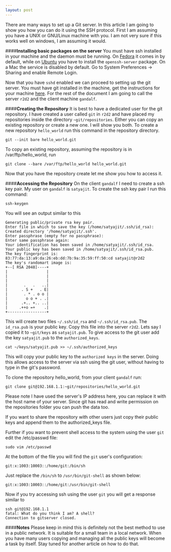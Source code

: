 ```yaml
---
layout: post
---
```

There are many ways to set up a Git server. In this article I am going to show you how you can do it using the SSH protocol. First I am assuming you have a UNIX or GNU/Linux machine with you. I am not very sure if this works well on windows, I am assuming it would. 

####**Installing basic packages on the server**
You must have ssh installed in your machine and the daemon must be running. On [Fedora](http://fedoraproject.org) it comes in by default, while on [Ubuntu](http://ubuntu.com) you have to install the `openssh-server` package. On a Mac the service is disabled by default. Go to System Preferences -> Sharing and enable Remote Login. 

Now that you have `sshd` enabled we can proceed to setting up the git server. You must have git installed in the machine, get the instructions for your machine [here](http://git-scm.com/download). For the rest of the document I am going to call the server `r2d2` and the client machine `gandalf`. 
<!-- more -->
####**Creating the Repository**
It is best to have a dedicated user for the git repository. I have created a user called `git` in `r2d2` and have placed my repositories inside the directory `~git/repositories`. Either you can copy an existing repository or create a new one. I will show you both. To create a new repository `hello_world` run this command in the repository directory.

    git --init bare hello_world.git

To copy an existing repository, assuming the repository is in /var/ftp/hello_world, run

    git clone --bare /var/ftp/hello_world hello_world.git

Now that you have the repository create let me show you how to access it.

####**Accessing the Repository**
On the client `gandalf` I need to create a ssh key pair. My user on `gandalf` is `satyajit`. To create the ssh key pair I run this command:

    ssh-keygen

You will see an output similar to this

    Generating public/private rsa key pair.
    Enter file in which to save the key (/home/satyajit/.ssh/id_rsa): 
    Created directory '/home/satyajit/.ssh'.
    Enter passphrase (empty for no passphrase): 
    Enter same passphrase again: 
    Your identification has been saved in /home/satyajit/.ssh/id_rsa.
    Your public key has been saved in /home/satyajit/.ssh/id_rsa.pub.
    The key fingerprint is:
    83:77:da:13:a9:da:26:eb:dd:7b:9a:35:59:ff:50:cd satyajit@r2d2
    The key's randomart image is:
    +--[ RSA 2048]----+
    |                 |
    |                 |
    |                 |
    |       .   .   ..|
    |      . S +   . E|
    |       . * . o o |
    |        o o + . .|
    |      .+.. +.. ..|
    |     .++o =+    .|
    +-----------------+

This will create two files `~/.ssh/id_rsa` and `~/.ssh/id_rsa.pub`. The `id_rsa.pub` is your public key. Copy this file into the server `r2d2`. Lets say I copied it to `~git/keys` as `satyajit.pub`. To give access to the git user add the key `satyajit.pub` to the `authorized_keys`.

    cat ~/keys/satyajit.pub >> ~/.ssh/authorized_keys

This will copy your public key to the `authorized keys` in the server. Doing this allows access to the server via ssh using the git user, without having to type in the git's password. 

To clone the repository hello_world, from your client `gandalf` run:

    git clone git@192.168.1.1:~git/repositories/hello_world.git

Please note I have used the server's IP address here, you can replace it with the host name of your server. Since git has read and write permission on the repositories folder you can push the data too. 

If you want to share the repository with other users just copy their public keys and append them to the authorized_keys file.

Further if you want to prevent shell access to the system using the user `git` edit the /etc/passwd file:

    sudo vim /etc/passwd

At the bottom of the file you will find the `git` user's configuration:

    git:x:1003:10003::/home/git:/bin/sh

Just replace the `/bin/sh` to `/usr/bin/git-shell` as shown below:

    git:x:1003:10003::/home/git:/usr/bin/git-shell

Now if you try accessing ssh using the user `git` you will get a response similar to 

    ssh git@192.168.1.1
    fatal: What do you think I am? A shell?
    Connection to gitserver closed.

####**Notes**
Please keep in mind this is definitely not the best method to use in a public network. It is suitable for a small team in a local network. When you have many users copying and managing all the public keys will become a task by itself. Stay tuned for another article on how to do that.


